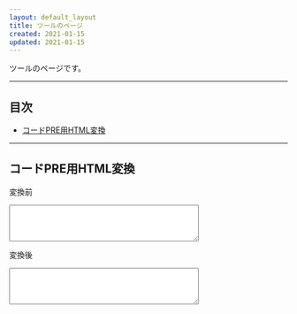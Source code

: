 ```yaml
---
layout: default_layout
title: ツールのページ
created: 2021-01-15
updated: 2021-01-15
---
```

ツールのページです。

- - -
## <a name="index">目次</a>

- [コードPRE用HTML変換](#code-box)

- - -

## <a name="code-box">コードPRE用HTML変換</a>

変換前
<textarea id="convertBefore" rows="4" cols="40">
</textarea>

変換後
<textarea id="convertAfter" rows="4" cols="40">
</textarea>

<script>
document.getElementById('convertBefore').addEventListener('change', () => {
    let before = document.getElementById('convertBefore');
    let after = document.getElementById('convertAfter');
    after.innerText = before.value.replace(/&/, '&amp;')
                                  .replace(/\</, '&lt;')
                                  .replace(/\>/, '&gt;');
}, false);
</script>